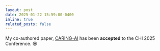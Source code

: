 ```yaml
---
layout: post
date: 2025-01-22 15:59:00-0400
inline: true
related_posts: false
---
```


My co-authored paper, [CARING-AI](https://dl.acm.org/doi/10.1145/3706598.3713348) has been **accepted** to the CHI 2025 Conference. 😎
